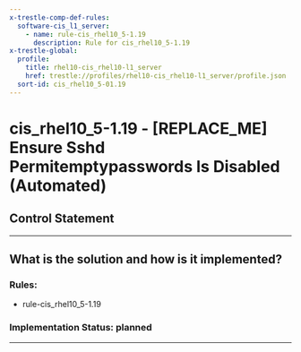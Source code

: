 ```yaml
---
x-trestle-comp-def-rules:
  software-cis_l1_server:
    - name: rule-cis_rhel10_5-1.19
      description: Rule for cis_rhel10_5-1.19
x-trestle-global:
  profile:
    title: rhel10-cis_rhel10-l1_server
    href: trestle://profiles/rhel10-cis_rhel10-l1_server/profile.json
  sort-id: cis_rhel10_5-01.19
---
```


# cis_rhel10_5-1.19 - \[REPLACE_ME\] Ensure Sshd Permitemptypasswords Is Disabled (Automated)

## Control Statement

______________________________________________________________________

## What is the solution and how is it implemented?

<!-- For implementation status enter one of: implemented, partial, planned, alternative, not-applicable -->

<!-- Note that the list of rules under ### Rules: is read-only and changes will not be captured after assembly to JSON -->

<!-- Add control implementation description here for control: cis_rhel10_5-1.19 -->

### Rules:

  - rule-cis_rhel10_5-1.19

### Implementation Status: planned

______________________________________________________________________
